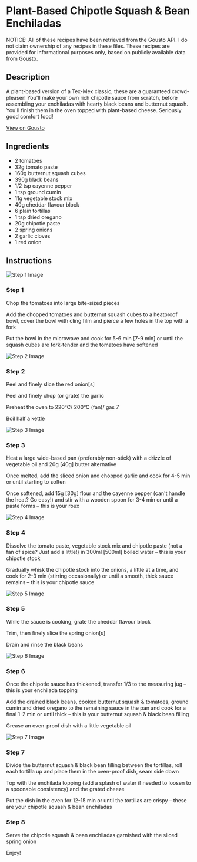 # Plant-Based Chipotle Squash & Bean Enchiladas

NOTICE: All of these recipes have been retrieved from the Gousto API. I do not claim ownership of any recipes in these files. These recipes are provided for informational purposes only, based on publicly available data from Gousto.

## Description

A plant-based version of a Tex-Mex classic, these are a guaranteed crowd-pleaser! You'll make your own rich chipotle sauce from scratch, before assembling your enchiladas with hearty black beans and butternut squash. You'll finish them in the oven topped with plant-based cheese. Seriously good comfort food!

[View on Gousto](https://www.gousto.co.uk/recipes/cookbook/plant-based-chipotle-squash-bean-enchiladas)

## Ingredients

- 2 tomatoes
- 32g tomato paste
- 160g butternut squash cubes
- 390g black beans
- 1/2 tsp cayenne pepper
- 1 tsp ground cumin
- 11g vegetable stock mix
- 40g cheddar flavour block
- 6 plain tortillas
- 1 tsp dried oregano
- 20g chipotle paste
- 2 spring onions
- 2 garlic cloves
- 1 red onion

## Instructions

![Step 1 Image](https://production-media.gousto.co.uk/cms/recipe-step-image/step-1-1682596174359-x200.jpg)

### Step 1

Chop the tomatoes into large bite-sized pieces

Add the chopped tomatoes and butternut squash cubes to a heatproof bowl, cover the bowl with cling film and pierce a few holes in the top with a fork

Put the bowl in the microwave and cook for 5-6 min<span class="text-danger"> [7-9 min] </span>or until the squash cubes are fork-tender and the tomatoes have softened

![Step 2 Image](https://production-media.gousto.co.uk/cms/recipe-step-image/step-2-1682596181011-x200.jpg)

### Step 2

Peel and finely slice the red onion<span class="text-danger">[s]</span>

Peel and finely chop (or grate) the garlic

Preheat the oven to 220°C/ 200°C (fan)/ gas 7

Boil half a kettle

![Step 3 Image](https://production-media.gousto.co.uk/cms/recipe-step-image/step-3-1682596187181-x200.jpg)

### Step 3

Heat a large wide-based pan (preferably non-stick) with a drizzle of vegetable oil and 20g <span class="text-danger">[40g]</span> butter alternative

Once melted, add the sliced onion and chopped garlic and cook for 4-5 min or until starting to soften

Once softened, add 15g <span class="text-danger">[30g]</span> flour and the cayenne pepper (can't handle the heat? Go easy!) and stir with a wooden spoon for 3-4 min or until a paste forms – this is your roux

![Step 4 Image](https://production-media.gousto.co.uk/cms/recipe-step-image/step-4-1682596191968-x200.jpg)

### Step 4

Dissolve the tomato paste, vegetable stock mix and chipotle paste (not a fan of spice? Just add a little!) in 300ml <span class="text-danger">[500ml]</span> boiled water – this is your chipotle stock

Gradually whisk the chipotle stock into the onions, a little at a time, and cook for 2-3 min (stirring occasionally) or until a smooth, thick sauce remains – this is your chipotle sauce

![Step 5 Image](https://production-media.gousto.co.uk/cms/recipe-step-image/step-5-1682596198519-x200.jpg)

### Step 5

While the sauce is cooking, grate the cheddar flavour block

Trim, then finely slice the spring onion<span class="text-danger">[s]</span>

Drain and rinse the black beans

![Step 6 Image](https://production-media.gousto.co.uk/cms/recipe-step-image/step-6-1682596202803-x200.jpg)

### Step 6

Once the chipotle sauce has thickened, transfer 1/3 to the measuring jug – this is your enchilada topping

Add the drained black beans, cooked butternut squash & tomatoes, ground cumin and dried oregano to the remaining sauce in the pan and cook for a final 1-2 min or until thick – this is your butternut squash & black bean filling

Grease an oven-proof dish with a little vegetable oil

![Step 7 Image](https://production-media.gousto.co.uk/cms/recipe-step-image/step-7-1682596207017-x200.jpg)

### Step 7

Divide the butternut squash & black bean filling between the tortillas, roll each tortilla up and place them in the oven-proof dish, seam side down

Top with the enchilada topping (add a splash of water if needed to loosen to a spoonable consistency) and the grated cheeze

Put the dish in the oven for 12-15 min or until the tortillas are crispy – these are your chipotle squash & bean enchiladas

### Step 8

Serve the chipotle squash & bean enchiladas garnished with the sliced spring onion

Enjoy!

